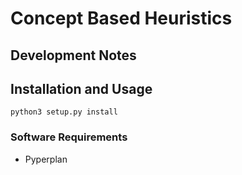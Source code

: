
# Concept Based Heuristics



## Development Notes


## Installation and Usage

    python3 setup.py install

### Software Requirements
* Pyperplan
